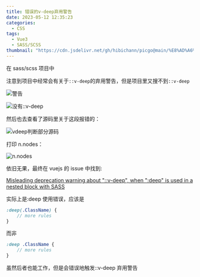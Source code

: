 ```yaml
---
title: 错误的v-deep弃用警告
date: 2023-05-12 12:35:23
categories:
  - CSS
tags:
  - Vue3
  - SASS/SCSS
thumbnail: "https://cdn.jsdelivr.net/gh/hibichann/picgo@main/%E8%AD%A6%E5%91%8A.jpg #26303A"
---
```


在 sass/scss 项目中

注意到项目中经常会有关于`::v-deep`的弃用警告，但是项目里又搜不到`::v-deep`

![警告](https://cdn.jsdelivr.net/gh/hibichann/picgo@main/%E8%AD%A6%E5%91%8A.jpg)

![没有::v-deep](https://cdn.jsdelivr.net/gh/hibichann/picgo@main/%E6%B2%A1%E6%9C%89v-deep.jpg)

然后也去查看了源码里关于这段报错的：

![vdeep判断部分源码](https://cdn.jsdelivr.net/gh/hibichann/picgo@main/202305151015288.png)

打印 n.nodes：

![n.nodes](https://cdn.jsdelivr.net/gh/hibichann/picgo@main/202305151017431.png)

依旧无果，最终在 vuejs 的 issue 中找到:

[Misleading deprecation warning about "::v-deep", when ":deep" is used in a nested block with SASS](https://github.com/vuejs/core/issues/4745)

实际上是:deep 使用错误，应该是

```scss
:deep(.ClassName) {
	// more rules
}
```

而非

```scss
:deep .ClassName {
	// more rules
}
```

虽然后者也能工作，但是会错误地触发::v-deep 弃用警告
